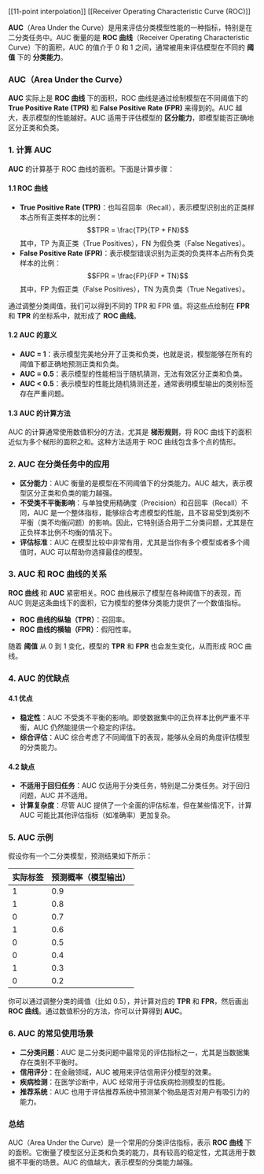 [[11-point interpolation]]
[[Receiver Operating Characteristic Curve (ROC)]]

**AUC**（Area Under the Curve）是用来评估分类模型性能的一种指标，特别是在二分类任务中。AUC 衡量的是 **ROC 曲线**（Receiver Operating Characteristic Curve）下的面积，AUC 的值介于 0 和 1 之间，通常被用来评估模型在不同的 **阈值** 下的 **分类能力**。

### **AUC（Area Under the Curve）**
**AUC** 实际上是 **ROC 曲线** 下的面积，ROC 曲线是通过绘制模型在不同阈值下的 **True Positive Rate (TPR)** 和 **False Positive Rate (FPR)** 来得到的。AUC 越大，表示模型的性能越好。AUC 适用于评估模型的 **区分能力**，即模型能否正确地区分正类和负类。

### **1. 计算 AUC**
**AUC** 的计算基于 ROC 曲线的面积。下面是计算步骤：
#### 1.1 **ROC 曲线**
- **True Positive Rate (TPR)**：也叫召回率（Recall），表示模型识别出的正类样本占所有正类样本的比例：
    $$TPR = \frac{TP}{TP + FN}$$
    其中，TP 为真正类（True Positives），FN 为假负类（False Negatives）。
- **False Positive Rate (FPR)**：表示模型错误识别为正类的负类样本占所有负类样本的比例：
    $$FPR = \frac{FP}{FP + TN}$$
    其中，FP 为假正类（False Positives），TN 为真负类（True Negatives）。

通过调整分类阈值，我们可以得到不同的 TPR 和 FPR 值。将这些点绘制在 **FPR** 和 **TPR** 的坐标系中，就形成了 **ROC 曲线**。

#### 1.2 **AUC 的意义**

- **AUC = 1**：表示模型完美地分开了正类和负类，也就是说，模型能够在所有的阈值下都正确地预测正类和负类。
- **AUC = 0.5**：表示模型的性能相当于随机猜测，无法有效区分正类和负类。
- **AUC < 0.5**：表示模型的性能比随机猜测还差，通常表明模型输出的类别标签存在严重问题。

#### 1.3 **AUC 的计算方法**

AUC 的计算通常使用数值积分的方法，尤其是 **梯形规则**，将 ROC 曲线下的面积近似为多个梯形的面积之和。这种方法适用于 ROC 曲线包含多个点的情形。

### **2. AUC 在分类任务中的应用**

- **区分能力**：AUC 衡量的是模型在不同阈值下的分类能力。AUC 越大，表示模型区分正类和负类的能力越强。
- **不受类不平衡影响**：与单独使用精确度（Precision）和召回率（Recall）不同，AUC 是一个整体指标，能够综合考虑模型的性能，且不容易受到类别不平衡（类不均衡问题）的影响。因此，它特别适合用于二分类问题，尤其是在正负样本比例不均衡的情况下。
- **评估标准**：AUC 在模型比较中非常有用，尤其是当你有多个模型或者多个阈值时，AUC 可以帮助你选择最佳的模型。

### **3. AUC 和 ROC 曲线的关系**

**ROC 曲线** 和 **AUC** 紧密相关。ROC 曲线展示了模型在各种阈值下的表现，而 AUC 则是这条曲线下的面积，它为模型的整体分类能力提供了一个数值指标。

- **ROC 曲线的纵轴（TPR）**：召回率。
- **ROC 曲线的横轴（FPR）**：假阳性率。

随着 **阈值** 从 0 到 1 变化，模型的 **TPR** 和 **FPR** 也会发生变化，从而形成 ROC 曲线。

### **4. AUC 的优缺点**

#### 4.1 **优点**

- **稳定性**：AUC 不受类不平衡的影响。即使数据集中的正负样本比例严重不平衡，AUC 仍然能提供一个稳定的评估。
- **综合评估**：AUC 综合考虑了不同阈值下的表现，能够从全局的角度评估模型的分类能力。

#### 4.2 **缺点**

- **不适用于回归任务**：AUC 仅适用于分类任务，特别是二分类任务。对于回归问题，AUC 并不适用。
- **计算复杂度**：尽管 AUC 提供了一个全面的评估标准，但在某些情况下，计算 AUC 可能比其他评估指标（如准确率）更加复杂。

### **5. AUC 示例**

假设你有一个二分类模型，预测结果如下所示：

|实际标签|预测概率（模型输出）|
|---|---|
|1|0.9|
|1|0.8|
|0|0.7|
|1|0.6|
|0|0.5|
|0|0.4|
|1|0.3|
|0|0.2|

你可以通过调整分类的阈值（比如 0.5），并计算对应的 **TPR** 和 **FPR**，然后画出 **ROC 曲线**。通过数值积分的方法，你可以计算得到 **AUC**。

### **6. AUC 的常见使用场景**

- **二分类问题**：AUC 是二分类问题中最常见的评估指标之一，尤其是当数据集存在类别不平衡时。
- **信用评分**：在金融领域，AUC 被用来评估信用评分模型的效果。
- **疾病检测**：在医学诊断中，AUC 经常用于评估疾病检测模型的性能。
- **推荐系统**：AUC 也用于评估推荐系统中预测某个物品是否对用户有吸引力的能力。

### **总结**

AUC（Area Under the Curve）是一个常用的分类评估指标，表示 **ROC 曲线** 下的面积。它衡量了模型区分正类和负类的能力，具有较高的稳定性，尤其适用于数据不平衡的场景。AUC 的值越大，表示模型的分类能力越强。